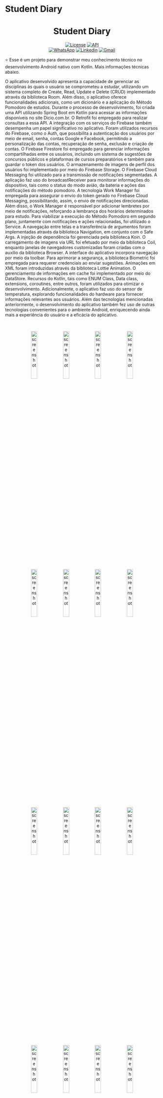 # Student Diary<h1 align="center">Student Diary</h1>

<p align="center">
   <a href="https://opensource.org/licenses/Apache-2.0"><img alt="License" src="https://img.shields.io/badge/License-Apache%202.0-blue.svg"/></a>
   <a href="https://android-arsenal.com/api?level=27"><img src="https://img.shields.io/badge/API-27%2B-brightgreen.svg?style=flat" border="0" alt="API"></a>
  <br>
  <a href="https://wa.me/+5532998002817"><img alt="WhatsApp" src="https://img.shields.io/badge/WhatsApp-25D366?style=for-the-badge&logo=whatsapp&logoColor=white"/></a>
  <a href="https://www.linkedin.com/in/leonardotissi/"><img alt="Linkedin" src="https://img.shields.io/badge/LinkedIn-0077B5?style=for-the-badge&logo=linkedin&logoColor=white"/></a>
  <a href="mailto:leonardo.tissi.si@gmail.com"><img alt="Gmail" src="https://img.shields.io/badge/Gmail-D14836?style=for-the-badge&logo=gmail&logoColor=white"/></a>
</p>

<p align="center">  

⭐ Esse é um projeto para demonstrar meu conhecimento técnico no desenvolvimento Android nativo com Kotlin. Mais informações técnicas abaixo.

O aplicativo desenvolvido apresenta a capacidade de gerenciar as disciplinas às quais o usuário se comprometeu a estudar, utilizando um sistema completo de Create, Read, Update e Delete (CRUD) implementado através da biblioteca Room. Além disso, o aplicativo oferece funcionalidades adicionais, como um dicionário e a aplicação do Método Pomodoro de estudos. Durante o processo de desenvolvimento, foi criada uma API utilizando Spring Boot em Kotlin para acessar as informações disponíveis no site Dicio.com.br. O Retrofit foi empregado para realizar consultas a essa API. A integração com os serviços do Firebase também desempenha um papel significativo no aplicativo. Foram utilizados recursos do Firebase, como o Auth, que possibilita a autenticação dos usuários por meio de email, senha, contas Google e Facebook, permitindo a personalização das contas, recuperação de senha, exclusão e criação de contas. O Firebase Firestore foi empregado para gerenciar informações compartilhadas entre os usuários, incluindo um sistema de sugestões de concursos públicos e plataformas de cursos preparatórios e também para guardar o token dos usuários. O armazenamento de imagens de perfil dos usuários foi implementado por meio do Firebase Storage. O Firebase Cloud Messaging foi utilizado para a transmissão de notificações segmentadas. A aplicação faz uso do broadcastReceiver para monitorar informações do dispositivo, tais como o status do modo avião, da bateria e ações das notificações do método pomodoro. A tecnologia Work Manager foi empregada para assegurar o envio do token gerado no Firebase Cloud Messaging, possibilitando, assim, o envio de notificações direcionadas. Além disso, o Work Manager é responsável por adicionar lembretes por meio de notificações, reforçando a lembrança dos horários determinados para estudo. Para viabilizar a execução do Método Pomodoro em segundo plano, juntamente com notificações e ações relacionadas, foi utilizado o Service. A navegação entre telas e a transferência de argumentos foram implementadas através da biblioteca Navigation, em conjunto com o Safe Args. A injeção de dependência foi gerenciada pela biblioteca Koin. O carregamento de imagens via URL foi efetuado por meio da biblioteca Coil, enquanto janelas de navegadores customizadas foram criadas com o auxílio da biblioteca Browser. A interface do aplicativo incorpora navegação por meio da toolbar. Para aprimorar a segurança, a biblioteca Biometric foi empregada para requerer credenciais ao enviar sugestões. Animações em XML foram introduzidas através da biblioteca Lottie Animation. O gerenciamento de informações em cache foi implementado por meio do DataStore. Recursos do Kotlin, tais como ENUM Class, Data class, extensions, coroutines, entre outros, foram utilizados para otimizar o desenvolvimento. Adicionalmente, o aplicativo faz uso do sensor de temperatura, explorando funcionalidades do hardware para fornecer informações relevantes aos usuários.
Além das tecnologias mencionadas anteriormente, o desenvolvimento do aplicativo também fez uso de outras tecnologias convenientes para o ambiente Android, enriquecendo ainda mais a experiência do usuário e a eficácia do aplicativo.

</p>

</br>

<p float="left" align="center">
<img alt = "screenshot" width = "20%" src = "arquivos_readme/screenshot/login.png">
<img alt = "screenshot" width = "20%" src = "arquivos_readme/screenshot/google_login.png">
<img alt = "screenshot" width = "20%" src = "arquivos_readme/screenshot/forgot_password.png">
<img alt = "screenshot" width = "20%" src = "arquivos_readme/screenshot/register.png">
<img alt = "screenshot" width = "20%" src = "arquivos_readme/screenshot/drawer.png">
<img alt = "screenshot" width = "20%" src = "arquivos_readme/screenshot/update_img.png">
<img alt = "screenshot" width = "20%" src = "arquivos_readme/screenshot/disciplines.png">
<img alt = "screenshot" width = "20%" src = "arquivos_readme/screenshot/disciplines_menu.png">
<img alt = "screenshot" width = "20%" src = "arquivos_readme/screenshot/details.png">
<img alt = "screenshot" width = "20%" src = "arquivos_readme/screenshot/form.png">
<img alt = "screenshot" width = "20%" src = "arquivos_readme/screenshot/dialog_form.png">
<img alt = "screenshot" width = "20%" src = "arquivos_readme/screenshot/timer_picker.png">
<img alt = "screenshot" width = "20%" src = "arquivos_readme/screenshot/data_picker.png">
<img alt = "screenshot" width = "20%" src = "arquivos_readme/screenshot/dialog_add.png">
<img alt = "screenshot" width = "20%" src = "arquivos_readme/screenshot/dialog_remove.png">
<img alt = "screenshot" width = "20%" src = "arquivos_readme/screenshot/dictionary.png">
<img alt = "screenshot" width = "20%" src = "arquivos_readme/screenshot/search.png">
<img alt = "screenshot" width = "20%" src = "arquivos_readme/screenshot/rating.png">
<img alt = "screenshot" width = "20%" src = "arquivos_readme/screenshot/pomodoro.png">
<img alt = "screenshot" width = "20%" src = "arquivos_readme/screenshot/select_pomodoro_cycles.png">
<img alt = "screenshot" width = "20%" src = "arquivos_readme/screenshot/logout.png">
<img alt = "screenshot" width = "20%" src = "arquivos_readme/screenshot/public_tender.png">
<img alt = "screenshot" width = "20%" src = "arquivos_readme/screenshot/about.png">



</p>


Faça o download da <a href="arquivos_readme/apk/app-release.apk?raw=true">APK diretamente</a>. Você pode ver <a href="https://www.google.com/search?q=como+instalar+um+apk+no+android">aqui</a> como instalar uma APK no seu aparelho android.

## Tecnologias usadas e bibliotecas de código aberto

- Minimum SDK level 27
- [Linguagem Kotlin](https://kotlinlang.org/)

- Jetpack
  - Lifecycle: Observe os ciclos de vida do Android e manipule os estados da interface do usuário após as alterações do ciclo de vida.
  - ViewModel: Gerencia o detentor de dados relacionados à interface do usuário e o ciclo de vida. Permite que os dados sobrevivam a alterações de configuração, como rotações de tela.
  - ViewBinding: Liga os componentes do XML no Kotlin através de uma classe que garante segurança de tipo e outras vantagens.
  - Custom Views: View customizadas feitas do zero usando XML.
  - LifecycleScope: Para execuções em coroutine.
  - DataStore: Armazenamento de dados em cache.
  - View Binding - Gerenciar views.
  - Fragment 
  - Navigation - Criação e estruturação da IU do app, gerenciando links diretos e navegação entre telas.
  - Room - Criação e gerenciamento de dados persistentes em um banco de dados SQLite
  - Work Manager - Gerenciar tarefas em segundo plano baseadas em restrições
  - Biometric - Autenticação com biometria ou credenciais do dispositivo
  - Browser - Exibir páginas da web no navegador padrão do usuário
  - Coroutines
  

 
- Arquitetura
  - MVVM (View - ViewModel - Model)
  - Comunicação da ViewModel com a View através de LiveData
  - Repositórios para comunicação entre o viewModel e o Retrofit
  

- Bibliotecas
  - [Firebase:](https://firebase.google.com/) Conjunto de serviços da Google fortemente indicados para o desenvolvimento Android.
  - [Retrofit2:](https://github.com/square/retrofit) Para realizar requisições seguindo o padrão HTTP.
  - [Koin:](https://insert-koin.io/) Para Injeção de dependência
  - [Coil:](https://github.com/coil-kt/coil) Para load de imagens a partir da URL.
  - [Lottie Animation:](https://lottiefiles.com/) Animações para XML.
  - [Google auth:](https://firebase.google.com/docs/auth/android/google-signin?hl=pt-br) Autenticação através da conta Google.
  - [Facebook auth:](https://developers.facebook.com/docs/facebook-login/overview) Autenticação através da conta Google

 
 

## Arquitetura

**Student Diary** utiliza a arquitetura MVVM e o padrão de Repositories, que segue as [recomendações oficiais do Google](https://developer.android.com/topic/architecture).
</br></br>

<div align="center" style=" width: 100%; background-color: white; ">
<img alt = "screenshot" width = "50%" src = "arquivos_readme/arquitetura.png">
</div>
<br>

## API Utilizada

- [Dicionário API:](https://github.com/DevLeonardoTissi/DicionarioAPI)  Api feita por mim capaz de realizar consultas ao site Dicio.com.br


## Features
### Firebase Services
### Room database
### Work manager
### Services
### Broadcast Receiver
### Data Store
### Material Design Components
### View Binding
### Navigation

<br>

<div align="center" style=" width: 100%; display: inline-block;  justify-content: space-between;">
  
<img src="arquivos_Readme/gif/00.gif" width="25%"/>
<img src="arquivos_Readme/gif/01.gif" width="25%"/>
<img src="arquivos_Readme/gif/02.gif" width="25%"/>
<img src="arquivos_Readme/gif/03.gif" width="25%"/>
<img src="arquivos_Readme/gif/04.gif" width="25%"/>
<img src="arquivos_Readme/gif/05.gif" width="25%"/>
<img src="arquivos_Readme/gif/06.gif" width="25%"/>
<img src="arquivos_Readme/gif/07.gif" width="25%"/>
<img src="arquivos_Readme/gif/08.gif" width="25%"/>
<img src="arquivos_Readme/gif/09.gif" width="25%"/>
<img src="arquivos_Readme/gif/10.gif" width="25%"/>
<img src="arquivos_Readme/gif/11.gif" width="25%"/>
<img src="arquivos_Readme/gif/12.gif" width="25%"/>
<img src="arquivos_Readme/gif/13.gif" width="25%"/>
<img src="arquivos_Readme/gif/14.gif" width="25%"/>
<img src="arquivos_Readme/gif/15.gif" width="25%"/>

</div>


# Licença

```xml
Copyright [2023] [Leonardo Tissi]

Licensed under the Apache License, Version 2.0 (the "License");
you may not use this file except in compliance with the License.
You may obtain a copy of the License at

  http://www.apache.org/licenses/LICENSE-2.0

Unless required by applicable law or agreed to in writing, software
distributed under the License is distributed on an "AS IS" BASIS,
WITHOUT WARRANTIES OR CONDITIONS OF ANY KIND, either express or implied.
See the License for the specific language governing permissions and
limitations under the License.
```
